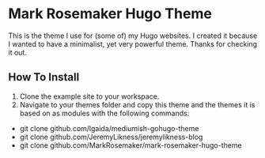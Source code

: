 # Mark Rosemaker Hugo Theme

This is the theme I use for (some of) my Hugo websites.
I created it because I wanted to have a minimalist, yet very powerful theme.
Thanks for checking it out.

## How To Install

1. Clone the example site to your workspace.
2. Navigate to your themes folder and copy this theme and the themes it is based on as modules with the following commands:
  - git clone github.com/lgaida/mediumish-gohugo-theme
  - git clone github.com/JeremyLikness/jeremylikness-blog
  - git clone github.com/MarkRosemaker/mark-rosemaker-hugo-theme